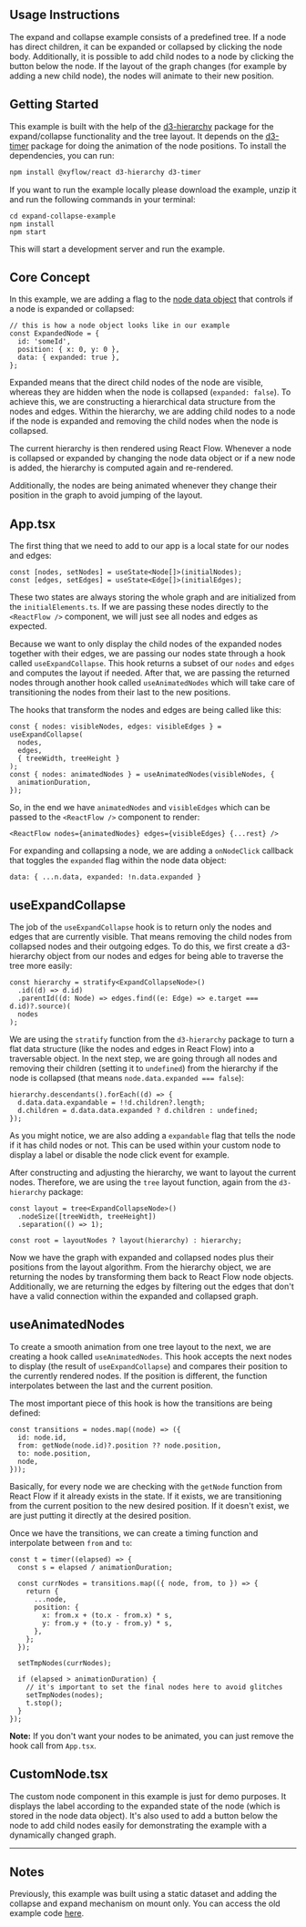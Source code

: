 ## Usage Instructions

The expand and collapse example consists of a predefined tree. If a node has direct children, it can be expanded or collapsed by clicking the node body. Additionally, it is possible to add child nodes to a node by clicking the button below the node. If the layout of the graph changes (for example by adding a new child node), the nodes will animate to their new position.

## Getting Started

This example is built with the help of the [d3-hierarchy](https://github.com/d3/d3-hierarchy) package for the expand/collapse functionality and the tree layout. It depends on the [d3-timer](https://github.com/d3/d3-timer) package for doing the animation of the node positions. To install the dependencies, you can run:

```sh
npm install @xyflow/react d3-hierarchy d3-timer
```

If you want to run the example locally please download the example, unzip it and run the following commands in your terminal:

```
cd expand-collapse-example
npm install
npm start
```

This will start a development server and run the example.

## Core Concept

In this example, we are adding a flag to the [node data object](https://reactflow.dev/api-reference/types/node#data) that controls if a node is expanded or collapsed:

```tsx
// this is how a node object looks like in our example
const ExpandedNode = {
  id: 'someId',
  position: { x: 0, y: 0 },
  data: { expanded: true },
};
```

Expanded means that the direct child nodes of the node are visible, whereas they are hidden when the node is collapsed (`expanded: false`). To achieve this, we are constructing a hierarchical data structure from the nodes and edges. Within the hierarchy, we are adding child nodes to a node if the node is expanded and removing the child nodes when the node is collapsed.

The current hierarchy is then rendered using React Flow. Whenever a node is collapsed or expanded by changing the node data object or if a new node is added, the hierarchy is computed again and re-rendered.

Additionally, the nodes are being animated whenever they change their position in the graph to avoid jumping of the layout.

## App.tsx

The first thing that we need to add to our app is a local state for our nodes and edges:

```tsx
const [nodes, setNodes] = useState<Node[]>(initialNodes);
const [edges, setEdges] = useState<Edge[]>(initialEdges);
```

These two states are always storing the whole graph and are initialized from the `initialElements.ts`. If we are passing these nodes directly to the `<ReactFlow />` component, we will just see all nodes and edges as expected.

Because we want to only display the child nodes of the expanded nodes together with their edges, we are passing our nodes state through a hook called `useExpandCollapse`. This hook returns a subset of our `nodes` and `edges` and computes the layout if needed. After that, we are passing the returned nodes through another hook called `useAnimatedNodes` which will take care of transitioning the nodes from their last to the new positions.

The hooks that transform the nodes and edges are being called like this:

```tsx
const { nodes: visibleNodes, edges: visibleEdges } = useExpandCollapse(
  nodes,
  edges,
  { treeWidth, treeHeight }
);
const { nodes: animatedNodes } = useAnimatedNodes(visibleNodes, {
  animationDuration,
});
```

So, in the end we have `animatedNodes` and `visibleEdges` which can be passed to the `<ReactFlow />` component to render:

```tsx
<ReactFlow nodes={animatedNodes} edges={visibleEdges} {...rest} />
```

For expanding and collapsing a node, we are adding a `onNodeClick` callback that toggles the `expanded` flag within the node data object:

```tsx
data: { ...n.data, expanded: !n.data.expanded }
```

## useExpandCollapse

The job of the `useExpandCollapse` hook is to return only the nodes and edges that are currently visible. That means removing the child nodes from collapsed nodes and their outgoing edges. To do this, we first create a d3-hierarchy object from our nodes and edges for being able to traverse the tree more easily:

```tsx
const hierarchy = stratify<ExpandCollapseNode>()
  .id((d) => d.id)
  .parentId((d: Node) => edges.find((e: Edge) => e.target === d.id)?.source)(
  nodes
);
```

We are using the `stratify` function from the `d3-hierarchy` package to turn a flat data structure (like the nodes and edges in React Flow) into a traversable object. In the next step, we are going through all nodes and removing their children (setting it to `undefined`) from the hierarchy if the node is collapsed (that means `node.data.expanded === false`):

```tsx
hierarchy.descendants().forEach((d) => {
  d.data.data.expandable = !!d.children?.length;
  d.children = d.data.data.expanded ? d.children : undefined;
});
```

As you might notice, we are also adding a `expandable` flag that tells the node if it has child nodes or not. This can be used within your custom node to display a label or disable the node click event for example.

After constructing and adjusting the hierarchy, we want to layout the current nodes. Therefore, we are using the `tree` layout function, again from the `d3-hierarchy` package:

```tsx
const layout = tree<ExpandCollapseNode>()
  .nodeSize([treeWidth, treeHeight])
  .separation(() => 1);

const root = layoutNodes ? layout(hierarchy) : hierarchy;
```

Now we have the graph with expanded and collapsed nodes plus their positions from the layout algorithm. From the hierarchy object, we are returning the nodes by transforming them back to React Flow node objects. Additionally, we are returning the edges by filtering out the edges that don't have a valid connection within the expanded and collapsed graph.

## useAnimatedNodes

To create a smooth animation from one tree layout to the next, we are creating a hook called `useAnimatedNodes`. This hook accepts the next nodes to display (the result of `useExpandCollapse`) and compares their position to the currently rendered nodes. If the position is different, the function interpolates between the last and the current position.

The most important piece of this hook is how the transitions are being defined:

```tsx
const transitions = nodes.map((node) => ({
  id: node.id,
  from: getNode(node.id)?.position ?? node.position,
  to: node.position,
  node,
}));
```

Basically, for every node we are checking with the `getNode` function from React Flow if it already exists in the state. If it exists, we are transitioning from the current position to the new desired position. If it doesn't exist, we are just putting it directly at the desired position.

Once we have the transitions, we can create a timing function and interpolate between `from` and `to`:

```tsx
const t = timer((elapsed) => {
  const s = elapsed / animationDuration;

  const currNodes = transitions.map(({ node, from, to }) => {
    return {
      ...node,
      position: {
        x: from.x + (to.x - from.x) * s,
        y: from.y + (to.y - from.y) * s,
      },
    };
  });

  setTmpNodes(currNodes);

  if (elapsed > animationDuration) {
    // it's important to set the final nodes here to avoid glitches
    setTmpNodes(nodes);
    t.stop();
  }
});
```

**Note:** If you don't want your nodes to be animated, you can just remove the hook call from `App.tsx`.

## CustomNode.tsx

The custom node component in this example is just for demo purposes. It displays the label according to the expanded state of the node (which is stored in the node data object). It's also used to add a button below the node to add child nodes easily for demonstrating the example with a dynamically changed graph.

---

## Notes

Previously, this example was built using a static dataset and adding the collapse and expand mechanism on mount only. You can access the old example code [here](https://pro.reactflow.dev/examples/expand-collapse-deprecated).
